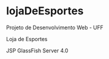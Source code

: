 lojaDeEsportes
==============

Projeto de Desenvolvimento Web - UFF

Loja de Esportes

JSP
GlassFish Server 4.0
